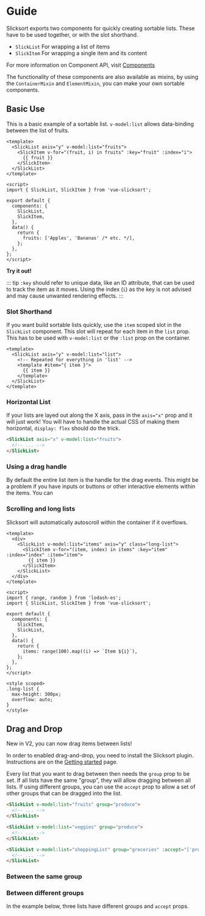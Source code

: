 # Guide

Slicksort exports two components for quickly creating sortable lists. These have to be used together, or with the slot shorthand.

- `SlickList` For wrapping a list of items
- `SlickItem` For wrapping a single item and its content

For more information on Component API, visit [Components](/components)

The functionality of these components are also available as mixins, by using the `ContainerMixin` and `ElementMixin`, you can make your own sortable components.

## Basic Use

This is a basic example of a sortable list. `v-model:list` allows data-binding between the list of fruits.

```vue
<template>
  <SlickList axis="y" v-model:list="fruits">
    <SlickItem v-for="(fruit, i) in fruits" :key="fruit" :index="i">
      {{ fruit }}
    </SlickItem>
  </SlickList>
</template>

<script>
import { SlickList, SlickItem } from 'vue-slicksort';

export default {
  components: {
    SlickList,
    SlickItem,
  },
  data() {
    return {
      fruits: ['Apples', 'Bananas' /* etc. */],
    };
  },
};
</script>
```

**Try it out!**
<FruitExample />

::: tip
`:key` should refer to unique data, like an ID attribute, that can be used to track the item as it moves. Using the index (`i`) as the key is not advised and may cause unwanted rendering effects.
:::

### Slot Shorthand

If you want build sortable lists quickly, use the `item` scoped slot in the `SlickList` component.
This slot will repeat for each item in the `list` prop. This has to be used with `v-model:list` or the `:list` prop on the container.

```vue
<template>
  <SlickList axis="y" v-model:list="list">
    <!-- Repeated for everything in 'list' -->
    <template #item="{ item }">
      {{ item }}
    </template>
  </SlickList>
</template>
```

### Horizontal List

If your lists are layed out along the X axis, pass in the `axis="x"` prop and it will just work!
You will have to handle the actual CSS of making them horizontal, `display: flex` should do the trick.

```html
<SlickList axis="x" v-model:list="fruits">
  <!-- ... -->
</SlickList>
```

<FruitExample axis="x" />

### Using a drag handle

By default the entire list item is the handle for the drag events. This might be a problem if you have inputs or buttons or other interactive elements within the items. You can

<FruitExample show-handle />

### Scrolling and long lists

Slicksort will automatically autoscroll within the container if it overflows.

```vue
<template>
  <div>
    <SlickList v-model:list="items" axis="y" class="long-list">
      <SlickItem v-for="(item, index) in items" :key="item" :index="index" :item="item">
        {{ item }}
      </SlickItem>
    </SlickList>
  </div>
</template>

<script>
import { range, random } from 'lodash-es';
import { SlickList, SlickItem } from 'vue-slicksort';

export default {
  components: {
    SlickItem,
    SlickList,
  },
  data() {
    return {
      items: range(100).map((i) => `Item ${i}`),
    };
  },
};
</script>

<style scoped>
.long-list {
  max-height: 300px;
  overflow: auto;
}
</style>
```

<LongListExample />

## Drag and Drop

New in V2, you can now drag items between lists!

In order to enabled drag-and-drop, you need to install the Slicksort plugin. Instructions are on the [Getting started](/getting-started.html#using-the-plugin) page.

Every list that you want to drag between then needs the `group` prop to be set. If all lists have the same "group", they will allow dragging between all lists. If using different groups, you can use the `accept` prop to allow a set of other groups that can be dragged into the list.

```html
<SlickList v-model:list="fruits" group="produce">
  <!-- ... -->
</SlickList>

<SlickList v-model:list="veggies" group="produce">
  <!-- ... -->
</SlickList>

<SlickList v-model:list="shoppingList" group="groceries" :accept="['produce']">
  <!-- ... -->
</SlickList>
```

### Between the same group

### Between different groups

In the example below, three lists have different groups and `accept` props.
<GroupExample />

